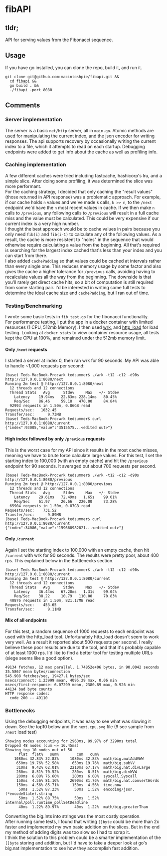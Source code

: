 # fibAPI
## tldr;
API for serving values from the Fibonacci sequence.

## Usage
If you have go installed, you can clone the repo, build it, and run it.
```
git clone git@github.com:macintoshpie/fibapi.git &&
  cd fibapi &&
  go build . &&
  ./fibapi -port 8080
```

## Comments
### Server implementation
The server is a basic `net/http` server, all in `main.go`. Atomic methods are used for manipulating the current index, and the json encoder for writing responses. The api supports recovery by occasionally writing the current index to a file, which it attempts to read on each startup. Debugging endpoints were added to get info about the cache as well as profiling info.
### Caching implementation
A few different caches were tried including fastcache, hashicorp's lru, and a simple slice. After doing some profiling, it was determined the slice was more performant.  
For the caching strategy, I decided that only caching the "result values" (those returned in API response) was a problematic approach. For example, if our cache holds `n` values and we've made `k` calls, `k >> n`, to the `/next` endpoint we'd have the `n` most recent values in cache. If we then make `n` calls to `/previous`, any following calls to `/previous` will result in a full cache miss and the value must be calculated. This could be very expensive if our current index is a very high number.  
I thought the best approach would be to cache values in pairs because you only need `fib(i)` and `fib(i-1)` to calculate any of the following values. As a result, the cache is more resistent to "holes" in the sequence that would otherwise require calculating a value from the beginning. All that's required is searching for the largest index cached that's less than your index and you can start from there.  
I also added `cachePadding` so that values could be cached at intervals rather than every single one. This reduces memory usage by some factor and also gives the cache a higher tolerance for `/previous` calls, avoiding having to recalculate values all the way from the beginning. The downside is that you'll rarely get direct cache hits, so a bit of computation is still required from some starting pair. I'd be interested in writing some full tests to determine the ideal cache size and `cachePadding`, but I ran out of time.
### Testing/Benchmarking
I wrote some basic tests in `fib_test.go` for the fibonacci functionality.  
For performance testing, I put the app in a docker container with limited resources (1 CPU, 512mb Memory). I then used [wrk](https://github.com/wg/wrk), and [http_load](https://acme.com/software/http_load/) for load testing. Looking at `docker stats` to view container resource usage, all tests kept the CPU at 100%, and remained under the 512mb memory limit.
#### Only `/next` requests
I started a server at index 0, then ran wrk for 90 seconds. My API was able to handle ~1,000 requests per second:
```
(base) Teds-MacBook-Pro:wrk tedsummer$ ./wrk -t12 -c12 -d90s http://127.0.0.1:8080/next
Running 2m test @ http://127.0.0.1:8080/next
  12 threads and 12 connections
  Thread Stats   Avg      Stdev     Max   +/- Stdev
    Latency    19.94ms   22.63ms 228.14ms   80.45%
    Req/Sec    86.46     59.18   470.00     84.84%
  92993 requests in 1.50m, 0.86GB read
Requests/sec:   1032.45
Transfer/sec:      9.73MB
(base) Teds-MacBook-Pro:wrk tedsummer$ curl http://127.0.0.1:8080/current
{"index":93005,"value":"3515575...<edited out>"}
```
#### High index followed by only `/previous` requests
This is the worst case for my API since it results in the most cache misses, meaning we have to brute force calculate large values. For this test, I set the starting index to 100,000 (with an empty cache) and hit the `/previous` endpoint for 90 seconds. It averaged out about 700 requests per second.
```
(base) Teds-MacBook-Pro:wrk tedsummer$ ./wrk -t12 -c12 -d90s http://127.0.0.1:8080/previous
Running 2m test @ http://127.0.0.1:8080/previous
  12 threads and 12 connections
  Thread Stats   Avg      Stdev     Max   +/- Stdev
    Latency    29.61ms   72.49ms   1.65s    99.01%
    Req/Sec    61.97     26.66   220.00     73.28%
  65904 requests in 1.50m, 0.87GB read
Requests/sec:    731.52
Transfer/sec:      9.89MB
(base) Teds-MacBook-Pro:wrk tedsummer$ curl http://127.0.0.1:8080/current
{"index":34086,"value":"159668982821...<edited out>"}
```
#### Only `/current`
Again I set the starting index to 100,000 with an empty cache, then hit `/current` with wrk for 90 seconds. The results were pretty poor, about 400 rps. This explained below in the Bottlenecks section.
```
(base) Teds-MacBook-Pro:wrk tedsummer$ ./wrk -t12 -c12 -d90s http://127.0.0.1:8080/current
Running 2m test @ http://127.0.0.1:8080/current
  12 threads and 12 connections
  Thread Stats   Avg      Stdev     Max   +/- Stdev
    Latency    36.44ms   67.20ms   1.31s    99.04%
    Req/Sec    38.22     10.79   110.00     70.83%
  40876 requests in 1.50m, 821.17MB read
Requests/sec:    453.65
Transfer/sec:      9.11MB
```
#### Mix of all endpoints
For this test, a random sequence of 1000 requests to each endpoint was used with the http_load tool. Unfortunately http_load doesn't seem to work very well. As a result it reported about 500 requests per second. I really believe these poor results are due to the tool, and that it's probably capable of at least 1000 rps. I'd like to find a better tool for testing multiple URLs (siege seems like a good option).
```
49134 fetches, 12 max parallel, 1.74852e+06 bytes, in 90.0042 seconds
35.5867 mean bytes/connection
545.908 fetches/sec, 19427.1 bytes/sec
msecs/connect: 1.23999 mean, 4095.29 max, 0.06 min
msecs/first-response: 6.07299 mean, 2380.89 max, 0.926 min
44134 bad byte counts
HTTP response codes:
  code 200 -- 49110
```
### Bottlenecks
Using the debugging endpoints, it was easy to see what was slowing it down. See the top10 below and the `next.cpu.svg` file (9 sec sample from `/next` load test)
```
Showing nodes accounting for 2960ms, 89.97% of 3290ms total
Dropped 48 nodes (cum <= 16.45ms)
Showing top 10 nodes out of 56
      flat  flat%   sum%        cum   cum%
    1080ms 32.83% 32.83%     1080ms 32.83%  math/big.mulAddVWW
     650ms 19.76% 52.58%      650ms 19.76%  math/big.subVV
     310ms  9.42% 62.01%     2210ms 67.17%  math/big.nat.divLarge
     280ms  8.51% 70.52%      280ms  8.51%  math/big.divWVW
     200ms  6.08% 76.60%      200ms  6.08%  syscall.Syscall
     150ms  4.56% 81.16%     2690ms 81.76%  math/big.nat.convertWords
     150ms  4.56% 85.71%      150ms  4.56%  time.now
      50ms  1.52% 87.23%       50ms  1.52%  encoding/json.(*encodeState).string
      50ms  1.52% 88.75%       50ms  1.52%  internal/poll.runtime_pollSetDeadline
      40ms  1.22% 89.97%       40ms  1.22%  math/big.greaterThan
```
Converting the big.Ints into strings was the most costly operation.  
After running some tests, I found that writing `[]byte` could be more than 2x faster and implemented my own basic addition on the slices. But in the end my method of adding digits was too slow so I had to scrap it.  
I think the solution to this problem could be a smarter implementation of the `[]byte` storing and addition, but I'd have to take a deeper look at go's big.nat implementation to see how they accomplish fast addition.
